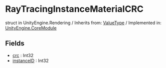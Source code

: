 # RayTracingInstanceMaterialCRC
struct in UnityEngine.Rendering
 / Inherits from: <a href="https://docs.unity3d.com/6000.2/Documentation/ScriptReference/ValueType.html">ValueType</a> / Implemented in: <a href="https://docs.unity3d.com/6000.2/Documentation/ScriptReference/UnityEngine.CoreModule.html">UnityEngine.CoreModule</a>

## Fields
- <a href="https://docs.unity3d.com/6000.2/Documentation/ScriptReference/RayTracingInstanceMaterialCRC-crc.html">crc</a> : Int32
- <a href="https://docs.unity3d.com/6000.2/Documentation/ScriptReference/RayTracingInstanceMaterialCRC-instanceID.html">instanceID</a> : Int32
